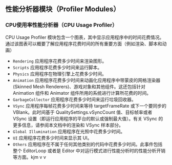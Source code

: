 ## 性能分析器模块（Profiler Modules）

### CPU使用率性能分析器（CPU Usage Profiler）
CPU Usage Profiler 模块包含一个图表，其中显示应用程序中的时间花费情况。通过该图表可以概要了解应用程序花费时间的所有重要方面（例如渲染、脚本和动画）

- `Rendering` 应用程序花费多少时间来渲染图形。
- `Scripts`	应用程序花费多少时间来运行脚本。
- `Physics`	应用程序在物理引擎上花费多少时间。
- `Animation` 应用程序花费多少时间来动画化应用程序中带蒙皮的网格渲染器 (Skinned Mesh Renderers)、游戏对象和其他组件。这还包括针对 Animation 组件和 Animator 组件所用的系统进行计算所花费的时间。
- `GarbageCollector`	应用程序花费多少时间来运行垃圾回收器。
- `VSync` 应用程序每帧花费多少时间来等待 targetFrameRate 或下一个要同步的 VBlank。此时间基于 QualitySettings.vSyncCount 值、目标帧率或者 VSync 设置（即运行应用程序的平台的默认或强制最大值）。有关 VSync 的更多信息，请参阅本文档中的渲染和 VSync 样本部分。
- `Global Illumination`	应用程序在光照中花费多少时间。
- `UI` 应用程序花费多少时间来显示其 UI。
- `Others` 应用程序在不属于任何其他类别的代码中花费多少时间。此事件包括整个 EditorLoop 或者是 Editor 中对运行模式进行性能分析时的性能分析开销等方面。kjm v v  